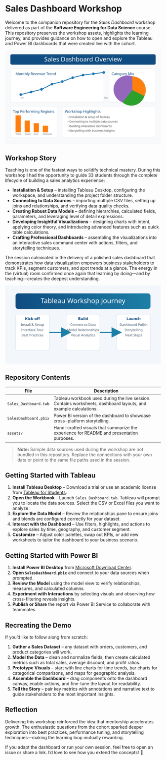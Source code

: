 # Sales Dashboard Workshop

Welcome to the companion repository for the *Sales Dashboard* workshop delivered as part of the **Software Engineering for Data Science** course. This repository preserves the workshop assets, highlights the learning journey, and provides guidance on how to open and explore the Tableau and Power BI dashboards that were created live with the cohort.

![Sales Dashboard Overview](assets/sales_dashboard_overview.svg)

## Workshop Story

Teaching is one of the fastest ways to solidify technical mastery. During this workshop I had the opportunity to guide 33 students through the complete lifecycle of building a sales analytics experience:

- **Installation & Setup** – installing Tableau Desktop, configuring the workspace, and understanding the project folder structure.
- **Connecting to Data Sources** – importing multiple CSV files, setting up joins and relationships, and verifying data quality checks.
- **Creating Robust Data Models** – defining hierarchies, calculated fields, parameters, and leveraging level of detail expressions.
- **Developing Insightful Visualizations** – designing charts with intent, applying color theory, and introducing advanced features such as quick table calculations.
- **Crafting Professional Dashboards** – assembling the visualizations into an interactive sales command center with actions, filters, and storytelling techniques.

The session culminated in the delivery of a polished sales dashboard that demonstrates how data visualization empowers business stakeholders to track KPIs, segment customers, and spot trends at a glance. The energy in the (virtual) room confirmed once again that learning by doing—and by teaching—creates the deepest understanding.

![Tableau Workshop Journey](assets/tableau_workshop_agenda.svg)

## Repository Contents

| File | Description |
| --- | --- |
| `Sales_Dashboard.twb` | Tableau workbook used during the live session. Contains worksheets, dashboard layouts, and example calculations. |
| `SalesDashboard.pbix` | Power BI version of the dashboard to showcase cross-platform storytelling. |
| `assets/` | Hand-crafted visuals that summarize the experience for README and presentation purposes. |

> **Note:** Sample data sources used during the workshop are not bundled in this repository. Replace the connections with your own data or point to the same file paths used in the session.

## Getting Started with Tableau

1. **Install Tableau Desktop** – Download a trial or use an academic license from [Tableau for Students](https://www.tableau.com/academic/students).
2. **Open the Workbook** – Launch `Sales_Dashboard.twb`. Tableau will prompt you to locate the data sources. Select the CSV or Excel files you want to analyze.
3. **Explore the Data Model** – Review the relationships pane to ensure joins and blends are configured correctly for your dataset.
4. **Interact with the Dashboard** – Use filters, highlights, and actions to explore sales by time, geography, and customer segment.
5. **Customize** – Adjust color palettes, swap out KPIs, or add new worksheets to tailor the dashboard to your business scenario.

## Getting Started with Power BI

1. **Install Power BI Desktop** from [Microsoft Download Center](https://www.microsoft.com/power-platform/products/power-bi/downloads).
2. **Open `SalesDashboard.pbix`** and connect to your data sources when prompted.
3. **Review the Model** using the model view to verify relationships, measures, and calculated columns.
4. **Experiment with Interactions** by selecting visuals and observing how cross-filtering reveals insights.
5. **Publish or Share** the report via Power BI Service to collaborate with teammates.

## Recreating the Demo

If you’d like to follow along from scratch:

1. **Gather a Sales Dataset** – any dataset with orders, customers, and product categories will work.
2. **Model the Data** – clean and normalize fields, then create calculated metrics such as total sales, average discount, and profit ratios.
3. **Prototype Visuals** – start with line charts for time trends, bar charts for categorical comparisons, and maps for geographic analysis.
4. **Assemble the Dashboard** – drag components onto the dashboard canvas, enable actions, and fine-tune the layout for readability.
5. **Tell the Story** – pair key metrics with annotations and narrative text to guide stakeholders to the most important insights.

## Reflection

Delivering this workshop reinforced the idea that mentorship accelerates growth. The enthusiastic questions from the cohort sparked deeper exploration into best practices, performance tuning, and storytelling techniques—making the learning loop mutually rewarding.

If you adapt the dashboard or run your own session, feel free to open an issue or share a link. I’d love to see how you extend the concepts! 🎉
